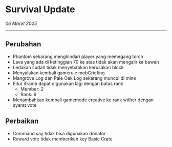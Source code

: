 # Survival Update

_06 Maret 2025_

---

## Perubahan

- Phantom sekarang menghindari player yang memegang torch
- Lava yang ada di ketinggian 70 ke atas tidak akan mengalir ke bawah
- Ledakan sudah tidak menyebabkan kerusakan block
- Menyalakan kembali gamerule mobGriefing
- Mangrove Log dan Pale Oak Log sekarang muncul di mine
- Fitur iframe dapat digunakan lagi dengan batas rank
    - Member: 2
    - Rank: 6
- Menambahkan kembali gamemode creative ke rank wither dengan syarat vote

## Perbaikan

- Command say tidak bisa digunakan donator
- Reward vote tidak memberikan key Basic Crate